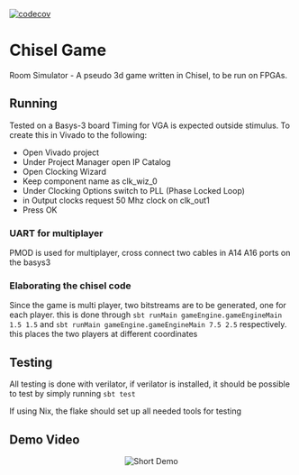 [![codecov](https://codecov.io/gh/Dumb-Projects-Inc/Chisel-Game/graph/badge.svg?token=YN51U70ZRL)](https://codecov.io/gh/Dumb-Projects-Inc/Chisel-Game)
# Chisel Game
Room Simulator - A pseudo 3d game written in Chisel, to be run on FPGAs.


## Running
Tested on a Basys-3 board
Timing for VGA is expected outside stimulus.
To create this in Vivado to the following:
- Open Vivado project
- Under Project Manager open IP Catalog
- Open Clocking Wizard
- Keep component name as clk_wiz_0
- Under Clocking Options switch to PLL (Phase Locked Loop)
- in Output clocks request 50 Mhz clock on clk_out1
- Press OK
### UART for multiplayer
PMOD is used for multiplayer, cross connect two cables in A14 A16 ports on the basys3

### Elaborating the chisel code
Since the game is multi player, two bitstreams are to be generated, one for each player. this is done through
`sbt runMain gameEngine.gameEngineMain 1.5 1.5` and `sbt runMain gameEngine.gameEngineMain 7.5 2.5` respectively. this places the two players at different coordinates
 

## Testing
All testing is done with verilator, if verilator is installed, it should be possible to test by simply running `sbt test`

If using Nix, the flake should set up all needed tools for testing

## Demo Video
<p align="center">
    <img src="ShortDemo.gif" alt="Short Demo">
</p>
